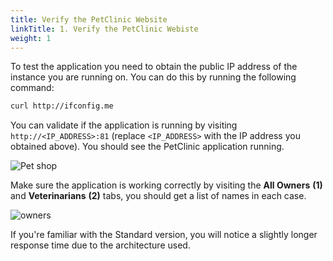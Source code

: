 ```yaml
---
title: Verify the PetClinic Website
linkTitle: 1. Verify the PetClinic Webiste
weight: 1
---
```


To test the application you need to obtain the public IP address of the instance you are running on. You can do this by running the following command:

``` bash
curl http://ifconfig.me

```

You can validate if the application is running by visiting `http://<IP_ADDRESS>:81` (replace `<IP_ADDRESS>` with the IP address you obtained above). You should see the PetClinic application running.

![Pet shop](../../images/petclinic.png)

Make sure the application is working correctly by visiting the **All Owners** **(1)** and **Veterinarians** **(2)** tabs, you should get a list of names in each case.

![owners](../../images/petclinic-owners.png)

 If you're familiar with the Standard version, you will notice a slightly longer response time due to the architecture used.
